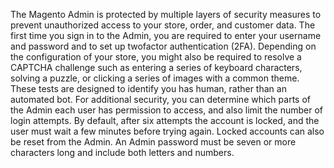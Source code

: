 The Magento Admin is protected by multiple layers of security measures to prevent
unauthorized access to your store, order, and customer data. The first time you sign in
to the Admin, you are required to enter your username and password and to set up twofactor authentication (2FA).
Depending on the configuration of your store, you might also be required to resolve a
CAPTCHA challenge such as entering a series of keyboard characters, solving a puzzle,
or clicking a series of images with a common theme. These tests are designed to
identify you has human, rather than an automated bot.
For additional security, you can determine which parts of the Admin each user has
permission to access, and also limit the number of login attempts. By default, after
six attempts the account is locked, and the user must wait a few minutes before trying
again. Locked accounts can also be reset from the Admin.
An Admin password must be seven or more characters long and include both letters and
numbers.
